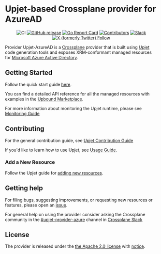 <!--
SPDX-FileCopyrightText: 2024 The Crossplane Authors <https://crossplane.io>

SPDX-License-Identifier: CC-BY-4.0
-->

# Upjet-based Crossplane provider for AzureAD

<div style="text-align: center;">

![CI](https://github.com/crossplane-contrib/provider-upjet-azuread/workflows/CI/badge.svg)
[![GitHub release](https://img.shields.io/github/release/crossplane-contrib/provider-upjet-azuread/all.svg)](https://github.com/crossplane-contrib/provider-upjet-azuread/releases)
[![Go Report Card](https://goreportcard.com/badge/github.com/crossplane-contrib/provider-upjet-azuread)](https://goreportcard.com/report/github.com/crossplane-contrib/provider-upjet-azuread)
[![Contributors](https://img.shields.io/github/contributors/crossplane-contrib/provider-upjet-azuread)](https://github.com/crossplane-contrib/provider-upjet-azuread/graphs/contributors)
[![Slack](https://img.shields.io/badge/Slack-4A154B?logo=slack)](https://crossplane.slack.com)
[![X (formerly Twitter) Follow](https://img.shields.io/twitter/follow/crossplane_io)](https://twitter.com/crossplane_io)

</div>

Provider Upjet-AzureAD is a [Crossplane](https://crossplane.io/) provider that
is built using [Upjet](https://github.com/crossplane/upjet) code
generation tools and exposes XRM-conformant managed resources for
[Microsoft Azure Active Directory](https://azure.microsoft.com/en-us/products/active-directory/).

## Getting Started

Follow the quick start
guide [here](https://marketplace.upbound.io/providers/upbound/provider-family-azure/latest/docs/quickstart).

You can find a detailed API reference for all the managed resources with examples in
the [Upbound Marketplace](https://marketplace.upbound.io/providers/upbound/provider-family-azure/latest/managed-resources).

For more information about monitoring the Upjet runtime, please
see [Monitoring Guide](https://github.com/crossplane/upjet/blob/main/docs/monitoring.md)

## Contributing

For the general contribution guide,
see [Upjet Contribution Guide](https://github.com/crossplane/upjet/blob/main/CONTRIBUTING.md)

If you'd like to learn how to use Upjet, see [Usage Guide](https://github.com/crossplane/upjet/tree/main/docs).

### Add a New Resource

Follow the Upjet guide
for [adding new resources](https://github.com/crossplane/upjet/blob/main/docs/adding-new-resource.md).

## Getting help

For filing bugs, suggesting improvements, or requesting new resources or features, please
open an [issue](https://github.com/crossplane-contrib/provider-upjet-azure/issues/new/choose).

For general help on using the provider consider asking the Crossplane community in the
[#upjet-provider-azure](https://crossplane.slack.com/archives/C05E4LDNNG5) channel in
[Crossplane Slack](https://slack.crossplane.io)

## License

The provider is released under the [the Apache 2.0 license](LICENSE) with [notice](NOTICE).
